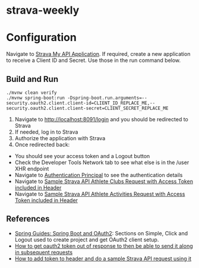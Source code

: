 # strava-weekly

# Configuration

Navigate to [Strava My API Application](https://www.strava.com/settings/api). If required, create a new application to receive a Client ID and Secret. Use those in the run command below.

## Build and Run

```
./mvnw clean verify
./mvnw spring-boot:run -Dspring-boot.run.arguments=--security.oauth2.client.client-id=CLIENT_ID_REPLACE_ME,--security.oauth2.client.client-secret=CLIENT_SECRET_REPLACE_ME

```

1. Navigate to [http://localhost:8091/login](http://localhost:8091/login) and you should be redirected to Strava
1. If needed, log in to Strava
1. Authorize the application with Strava
1. Once redirected back:
  * You should see your access token and a Logout button
  * Check the Developer Tools Network tab to see what else is in the /user XHR endpoint
  * Navigate to [Authentication Principal](http://localhost:8091/principal) to see the authentication details
  * Navigate to [Sample Strava API Athlete Clubs Request with Access Token included in Header](http://localhost:8091/athlete/clubs)
  * Navigate to [Sample Strava API Athlete Activities Request with Access Token included in Header](http://localhost:8091/athlete/activities)

## References

* [Spring Guides: Spring Boot and OAuth2](https://spring.io/guides/tutorials/spring-boot-oauth2): Sections on Simple, Click and Logout used to create project and get OAuth2 client setup.
* [How to get oauth2 token out of response to then be able to send it along in subsequent requests](https://stackoverflow.com/questions/27864295/how-to-use-oauth2resttemplate)
* [How to add token to header and do a sample Strava API request using it](https://stackoverflow.com/questions/19238715/how-to-set-an-accept-header-on-spring-resttemplate-request)
